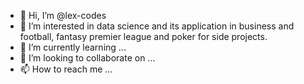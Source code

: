 - 👋 Hi, I’m @lex-codes
- 👀 I’m interested in data science and its application in business and football, fantasy premier league and poker for side projects.
- 🌱 I’m currently learning ...
- 💞️ I’m looking to collaborate on ...
- 📫 How to reach me ...

<!---
lex-codes/lex-codes is a ✨ special ✨ repository because its `README.md` (this file) appears on your GitHub profile.
You can click the Preview link to take a look at your changes.
--->
